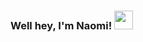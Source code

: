 ### Well hey, I'm Naomi! <img src="[https://tenor.com/en-GB/view/get-greeting-get-greetings-waving-hands-hey-hand-wave-gif-8895078247757219014](https://tenor.com/view/get-greeting-get-greetings-waving-hands-hey-hand-wave-gif-8895078247757219014)" width="30px">

<!--
**captainaomi/captainaomi** is a ✨ _special_ ✨ repository because its `README.md` (this file) appears on your GitHub profile.

Here are some ideas to get you started:

- 🔭 I’m currently working on ...
- 🌱 I’m currently learning ...
- 👯 I’m looking to collaborate on ...
- 🤔 I’m looking for help with ...
- 💬 Ask me about ...
- 📫 How to reach me: ...
- 😄 Pronouns: ...
- ⚡ Fun fact: ...
-->
